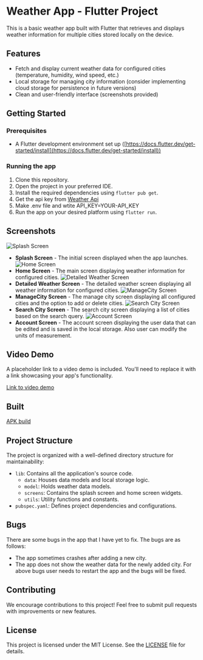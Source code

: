 # Weather App - Flutter Project

This is a basic weather app built with Flutter that retrieves and displays weather information for multiple cities stored locally on the device.

## Features

- Fetch and display current weather data for configured cities (temperature, humidity, wind speed, etc.)
- Local storage for managing city information (consider implementing cloud storage for persistence in future versions)
- Clean and user-friendly interface (screenshots provided)

## Getting Started

### Prerequisites

- A Flutter development environment set up ([https://docs.flutter.dev/get-started/install](https://docs.flutter.dev/get-started/install))

### Running the app

1. Clone this repository.
2. Open the project in your preferred IDE.
3. Install the required dependencies using `flutter pub get`.
4. Get the api key from [Weather Api](https://www.weatherapi.com/)
5. Make .env file and wtite API_KEY=YOUR-API_KEY
6. Run the app on your desired platform using `flutter run`.

## Screenshots
![Splash Screen](https://github.com/adityaraj1702/Weather-App/blob/main/assets/images/splashScreen.png)
- **Splash Screen** - The initial screen displayed when the app launches.
![Home Screen](https://github.com/adityaraj1702/Weather-App/blob/main/assets/images/homeScreen.png)
- **Home Screen** - The main screen displaying weather information for configured cities.
![Detailed Weather Screen](https://github.com/adityaraj1702/Weather-App/blob/main/assets/images/detailedWeather.png)
- **Detailed Weather Screen** - The detailed weather screen displaying all weather information for configured cities.
![ManageCity Screen](https://github.com/adityaraj1702/Weather-App/blob/main/assets/images/managecities.png)
- **ManageCity Screen** - The manage city screen displaying all configured cities and the option to add or delete cities.
![Search City Screen](https://github.com/adityaraj1702/Weather-App/blob/main/assets/images/searchcity.png)
- **Search City Screen** - The search city screen displaying a list of cities based on the search query.
![Account Screen](https://github.com/adityaraj1702/Weather-App/blob/main/assets/images/splashScreen.png)
- **Account Screen** - The account screen displaying the user data that can be edited and is saved in the local storage. Also user can modify the units of measurement.


## Video Demo

A placeholder link to a video demo is included. You'll need to replace it with a link showcasing your app's functionality.

[Link to video demo](https://github.com/adityaraj1702/Weather-App/blob/main/assets/demoVideo/demoVideo.mp4)

## Built
[APK build](https://drive.google.com/drive/folders/1mVww_DiIR6A0XRt-QuJzGj80eGn73vjk?usp=sharing)

## Project Structure

The project is organized with a well-defined directory structure for maintainability:

- `lib`: Contains all the application's source code.
  - `data`: Houses data models and local storage logic.
  - `model`: Holds weather data models.
  - `screens`: Contains the splash screen and home screen widgets.
  - `utils`: Utility functions and constants.
- `pubspec.yaml`: Defines project dependencies and configurations.

## Bugs
There are some bugs in the app that I have yet to fix.
The bugs are as follows:
  - The app sometimes crashes after adding a new city.
  - The app does not show the weather data for the newly added city.
For above bugs user needs to restart the app and the bugs will be fixed.

## Contributing

We encourage contributions to this project! Feel free to submit pull requests with improvements or new features.

## License

This project is licensed under the MIT License. See the [LICENSE](LICENSE) file for details.
